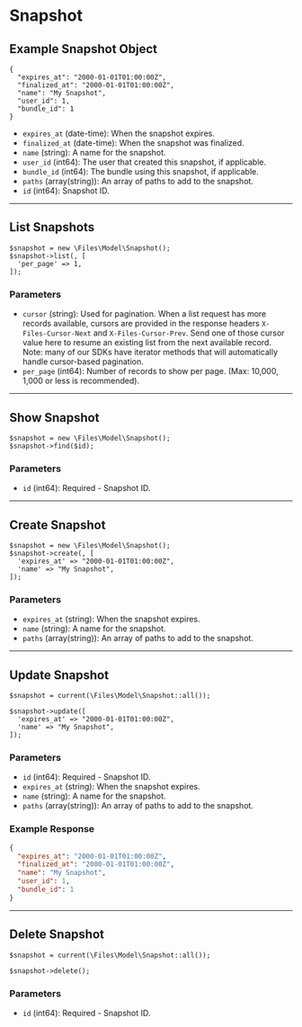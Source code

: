 # Snapshot

## Example Snapshot Object

```
{
  "expires_at": "2000-01-01T01:00:00Z",
  "finalized_at": "2000-01-01T01:00:00Z",
  "name": "My Snapshot",
  "user_id": 1,
  "bundle_id": 1
}
```

* `expires_at` (date-time): When the snapshot expires.
* `finalized_at` (date-time): When the snapshot was finalized.
* `name` (string): A name for the snapshot.
* `user_id` (int64): The user that created this snapshot, if applicable.
* `bundle_id` (int64): The bundle using this snapshot, if applicable.
* `paths` (array(string)): An array of paths to add to the snapshot.
* `id` (int64): Snapshot ID.

---

## List Snapshots

```
$snapshot = new \Files\Model\Snapshot();
$snapshot->list(, [
  'per_page' => 1,
]);
```


### Parameters

* `cursor` (string): Used for pagination.  When a list request has more records available, cursors are provided in the response headers `X-Files-Cursor-Next` and `X-Files-Cursor-Prev`.  Send one of those cursor value here to resume an existing list from the next available record.  Note: many of our SDKs have iterator methods that will automatically handle cursor-based pagination.
* `per_page` (int64): Number of records to show per page.  (Max: 10,000, 1,000 or less is recommended).

---

## Show Snapshot

```
$snapshot = new \Files\Model\Snapshot();
$snapshot->find($id);
```


### Parameters

* `id` (int64): Required - Snapshot ID.

---

## Create Snapshot

```
$snapshot = new \Files\Model\Snapshot();
$snapshot->create(, [
  'expires_at' => "2000-01-01T01:00:00Z",
  'name' => "My Snapshot",
]);
```


### Parameters

* `expires_at` (string): When the snapshot expires.
* `name` (string): A name for the snapshot.
* `paths` (array(string)): An array of paths to add to the snapshot.

---

## Update Snapshot

```
$snapshot = current(\Files\Model\Snapshot::all());

$snapshot->update([
  'expires_at' => "2000-01-01T01:00:00Z",
  'name' => "My Snapshot",
]);
```

### Parameters

* `id` (int64): Required - Snapshot ID.
* `expires_at` (string): When the snapshot expires.
* `name` (string): A name for the snapshot.
* `paths` (array(string)): An array of paths to add to the snapshot.

### Example Response

```json
{
  "expires_at": "2000-01-01T01:00:00Z",
  "finalized_at": "2000-01-01T01:00:00Z",
  "name": "My Snapshot",
  "user_id": 1,
  "bundle_id": 1
}
```

---

## Delete Snapshot

```
$snapshot = current(\Files\Model\Snapshot::all());

$snapshot->delete();
```

### Parameters

* `id` (int64): Required - Snapshot ID.

